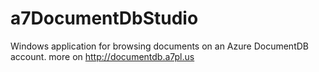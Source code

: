 # a7DocumentDbStudio
Windows application for browsing documents on an Azure DocumentDB account.
more on http://documentdb.a7pl.us
